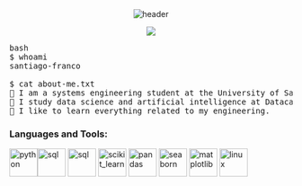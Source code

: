 <div align="center" width="100">
  <img src="https://capsule-render.vercel.app/api?color=0:1408d0,50:0860d0,100:08c4d0&height=250&section=header&text=Welcome!%20&fontSize=30&type=waving&fontColor=fefefe&&animation=fadeIn"
  alt="header"/>
</div>
<p align="center">
	<a href="https://github.com/Bouaskaoun">
		<img src="https://readme-typing-svg.herokuapp.com?lines=Data+Scientist+Student;Systems+Engineer+Student;DL%20|%20AI%20|%20ML%20Enthusiastic;Always%20learning%20new%20things&center=true&width=380&height=45&color=1e90ff">
	</a>
</p>

<pre>
bash
$ whoami
santiago-franco

$ cat about-me.txt
🏫 I am a systems engineering student at the University of San Buenaventura.
🧠 I study data science and artificial intelligence at Datacamp
🌱 I like to learn everything related to my engineering.
</pre>

<h3 align="left">Languages and Tools:</h3>
<!-- Python -->
<img src="https://cdn.jsdelivr.net/gh/devicons/devicon/icons/python/python-original.svg" alt="python" width="50" height="50"/><img src="https://cdn.jsdelivr.net/gh/devicons/devicon/icons/mysql/mysql-original.svg" alt="sql" width="50" height="50"/>


<!-- SQL (uso MySQL como estándar) -->
<img src="https://cdn.jsdelivr.net/gh/devicons/devicon/icons/mysql/mysql-original.svg" alt="sql" width="50" height="50"/>

<!-- Scikit-learn -->
<img src="https://upload.wikimedia.org/wikipedia/commons/0/05/Scikit_learn_logo_small.svg" alt="scikit_learn" width="50" height="50"/>

<!-- Pandas -->
<img src="https://cdn.jsdelivr.net/gh/devicons/devicon/icons/pandas/pandas-original.svg" alt="pandas" width="50" height="50"/>

<!-- Seaborn -->
<img src="https://seaborn.pydata.org/_images/logo-mark-lightbg.svg" alt="seaborn" width="50" height="50"/>

<!-- Matplotlib -->
<img src="https://upload.wikimedia.org/wikipedia/commons/0/01/Created_with_Matplotlib-logo.svg" alt="matplotlib" width="50" height="50"/>

<!-- Linux -->
<img src="https://cdn.jsdelivr.net/gh/devicons/devicon/icons/linux/linux-original.svg" alt="linux" width="50" height="50"/>

